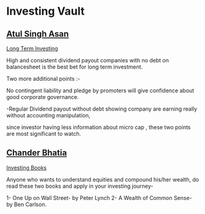 # **Investing Vault**



## [Atul Singh Asan](https://x.com/Atulsingh_asan)
[Long Term Investing](https://x.com/investorniti/status/1937081329822093519)

High and consistent dividend payout companies with no debt on balancesheet is the best bet for long term investment.

Two more additional points :-

No contingent liability and pledge by promoters will give confidence about good corporate governance.

-Regular Dividend payout without debt showing company are earning really without accounting manipulation,

since investor having less information about micro cap , these two points are most significant to watch.


## [Chander Bhatia](https://x.com/ChanderBhatia01)
[Investing Books](https://x.com/ChanderBhatia01/status/1943319838832640502)


Anyone who wants to understand equities and compound his/her wealth, do read these two books and apply in your investing journey-

1- One Up on Wall Street- by Peter Lynch
2- A Wealth of Common Sense- by Ben Carlson.


